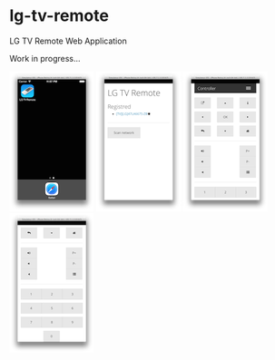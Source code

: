 lg-tv-remote
============

LG TV Remote Web Application

Work in progress...

[![alt tag](https://github.com/leomillon/lg-tv-remote/raw/master/images/1-web_app_icon.min.png)](https://github.com/leomillon/lg-tv-remote/blob/master/images/1-web_app_icon.png)
[![alt tag](https://github.com/leomillon/lg-tv-remote/raw/master/images/2-registred_devices.min.png)](https://github.com/leomillon/lg-tv-remote/blob/master/images/2-registred_devices.png)
[![alt tag](https://github.com/leomillon/lg-tv-remote/raw/master/images/3-controller_keys-part_1.min.png)](https://github.com/leomillon/lg-tv-remote/blob/master/images/3-controller_keys-part_1.png)
[![alt tag](https://github.com/leomillon/lg-tv-remote/raw/master/images/4-controller_keys-part_2.min.png)](https://github.com/leomillon/lg-tv-remote/blob/master/images/4-controller_keys-part_2.png)